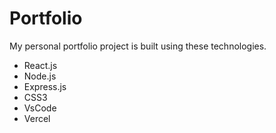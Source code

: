 # Portfolio

My personal portfolio project is built using these technologies.

- React.js
- Node.js
- Express.js
- CSS3
- VsCode
- Vercel




